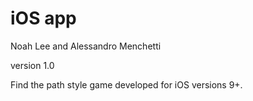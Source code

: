 # iOS app
Noah Lee and Alessandro Menchetti

version 1.0

Find the path style game developed for iOS versions 9+.
